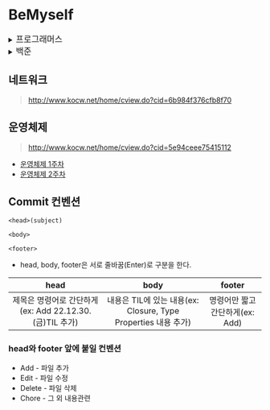 # BeMyself

<details><summary><big>프로그래머스</big></summary>

#### Lv1
- [옹알이 (2)](https://github.com/fatherLeon/BeMyself/tree/main/알고리즘/Programmers/옹알이%20(2))
- [둘만의 암호](https://github.com/fatherLeon/BeMyself/blob/main/알고리즘/Programmers/둘만의%20암호.playground/Contents.swift)
- [카드 뭉치](https://leonfather.tistory.com/25)

#### Lv2
- [귤 고르기](https://github.com/fatherLeon/BeMyself/tree/main/알고리즘/Programmers/귤%20고르기)
- [롤케이크 자르기](https://github.com/fatherLeon/BeMyself/tree/main/알고리즘/Programmers/롤케이크%20자르기)
- [할인 행사](https://github.com/fatherLeon/BeMyself/tree/main/알고리즘/Programmers/할인%20행사)
- [피로도](https://github.com/fatherLeon/BeMyself/tree/main/알고리즘/Programmers/피로도)

</details>

<details><summary><big>백준</big></summary>

- [백준1021 - 회전하는 큐](https://leonfather.tistory.com/2)
- [백준1158 - 요세푸스 문제](https://leonfather.tistory.com/3)
- [백준2346 - 풍선 터뜨리기](https://leonfather.tistory.com/4)
- [백준17829 - 222-풀링](https://leonfather.tistory.com/8)

</details>

## 네트워크
> http://www.kocw.net/home/cview.do?cid=6b984f376cfb8f70

## 운영체제
> http://www.kocw.net/home/cview.do?cid=5e94ceee75415112

- [운영체제 1주차](https://github.com/fatherLeon/BeMyself/blob/main/운영체제/운영체제%201주차%20-%20운영체제%20개요.md)
- [운영체제 2주차](https://github.com/fatherLeon/BeMyself/blob/main/운영체제/2주차%20-%20운영체제%20역사%2C%20프로세스.md)


## Commit 컨벤션
```
<head>(subject)

<body>

<footer>
```
* head, body, footer은 서로 줄바꿈(Enter)로 구분을 한다.

|head|body|footer|
| :-----: | :-----: | :-----: |
| 제목은 명령어로 간단하게(ex: Add 22.12.30.(금)TIL 추가) | 내용은 TIL에 있는 내용(ex: Closure, Type Properties 내용 추가) | 명령어만 짧고 간단하게(ex: Add) |

### head와 footer 앞에 붙일 컨벤션
* Add - 파일 추가
* Edit - 파일 수정
* Delete - 파일 삭제
* Chore - 그 외 내용관련 
